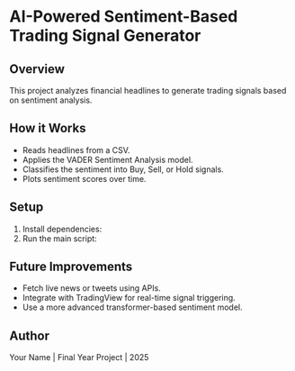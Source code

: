 # AI-Powered Sentiment-Based Trading Signal Generator

## Overview

This project analyzes financial headlines to generate trading signals based on sentiment analysis.

## How it Works

- Reads headlines from a CSV.
- Applies the VADER Sentiment Analysis model.
- Classifies the sentiment into Buy, Sell, or Hold signals.
- Plots sentiment scores over time.

## Setup

1. Install dependencies:
2. Run the main script:


## Future Improvements
- Fetch live news or tweets using APIs.
- Integrate with TradingView for real-time signal triggering.
- Use a more advanced transformer-based sentiment model.

## Author
Your Name | Final Year Project | 2025
